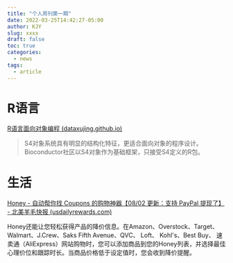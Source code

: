 ```yaml
---
title: "个人周刊第一期"
date: 2022-03-25T14:42:27-05:00
author: KJY
slug: xxxx
draft: false
toc: true
categories:
  - news
tags:
  - article
---
```


# R语言

[R语言面向对象编程 (dataxujing.github.io)](https://dataxujing.github.io/R_oop/)

> S4对象系统具有明显的结构化特征，更适合面向对象的程序设计。Bioconductor社区以S4对象作为基础框架，只接受S4定义的R包。



# 生活

[Honey - 自动帮你找 Coupons 的购物神器【08/02 更新：支持 PayPal 提现了】 - 北美羊毛快报 (usdailyrewards.com)](https://usdailyrewards.com/honey-review/#i-4)

Honey还能让您轻松获得产品的降价信息。在Amazon、Overstock、Target、Walmart、J.Crew、Saks Fifth Avenue、QVC、 Loft、 Kohl's、Best Buy、 速卖通（AliExpress）网站购物时，您可以添加商品到您的Honey列表，并选择最佳心理价位和跟踪时长。当商品价格低于设定值时，您会收到降价提醒。
